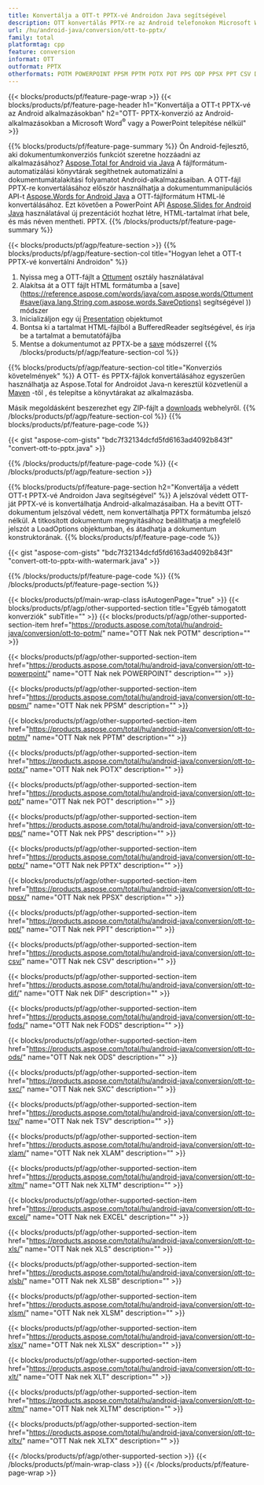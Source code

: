 ```yaml
---
title: Konvertálja a OTT-t PPTX-vé Androidon Java segítségével
description: OTT konvertálás PPTX-re az Android telefonokon Microsoft Word of PowerPoint használata nélkül
url: /hu/android-java/conversion/ott-to-pptx/
family: total
platformtag: cpp
feature: conversion
informat: OTT
outformat: PPTX
otherformats: POTM POWERPOINT PPSM PPTM POTX POT PPS ODP PPSX PPT CSV DIF FODS ODS SXC TSV XLAM XLTM EXCEL XLS XLSB XLSM XLSX XLT XLTM XLTX
---
```

{{< blocks/products/pf/feature-page-wrap >}}
{{< blocks/products/pf/feature-page-header h1="Konvertálja a OTT-t PPTX-vé az Android alkalmazásokban" h2="OTT- PPTX-konverzió az Android-alkalmazásokban a Microsoft Word<sup>&reg;</sup> vagy a PowerPoint telepítése nélkül" >}}

{{% blocks/products/pf/feature-page-summary %}}
Ön Android-fejlesztő, aki dokumentumkonverziós funkciót szeretne hozzáadni az alkalmazásához? [Aspose.Total for Android via Java](https://products.aspose.com/total/android-java/) A fájlformátum-automatizálási könyvtárak segíthetnek automatizálni a dokumentumátalakítási folyamatot Android-alkalmazásaiban. A OTT-fájl PPTX-re konvertálásához először használhatja a dokumentummanipulációs API-t [Aspose.Words for Android Java](https://products.aspose.com/words/android-java/) a OTT-fájlformátum HTML-lé konvertálásához. Ezt követően a PowerPoint API [Aspose.Slides for Android Java](https://products.aspose.com/slides/android-java/) használatával új prezentációt hozhat létre, HTML-tartalmat írhat bele, és más néven mentheti. PPTX. 
{{% /blocks/products/pf/feature-page-summary  %}}

{{< blocks/products/pf/agp/feature-section >}}
{{% blocks/products/pf/agp/feature-section-col title="Hogyan lehet a OTT-t PPTX-vé konvertálni Androidon" %}}
1. Nyissa meg a OTT-fájlt a [Ottument](https://reference.aspose.com/words/java/com.aspose.words/Ottument) osztály használatával
2. Alakítsa át a OTT fájlt HTML formátumba a [save](https://reference.aspose.com/words/java/com.aspose.words/Ottument#save(java.lang.String,com.aspose.words.SaveOptions) segítségével )) módszer
3. Inicializáljon egy új [Presentation](https://reference.aspose.com/slides/java/com.aspose.slides/Presentation) objektumot
5. Bontsa ki a tartalmat HTML-fájlból a BufferedReader segítségével, és írja be a tartalmat a bemutatófájlba
6. Mentse a dokumentumot az PPTX-be a [save](https://reference.aspose.com/slides/java/com.aspose.slides/Presentation#save-java.io.OutputStream-int-) módszerrel
{{% /blocks/products/pf/agp/feature-section-col %}}

{{% blocks/products/pf/agp/feature-section-col title="Konverziós követelmények" %}}
A OTT- és PPTX-fájlok konvertálásához egyszerűen használhatja az Aspose.Total for Androidot Java-n keresztül közvetlenül a [Maven](https://repository.aspose.com/webapp/#/artifacts/browse/tree/General/repo/com/aspose/aspose-total) -től , és telepítse a könyvtárakat az alkalmazásba.

Másik megoldásként beszerezhet egy ZIP-fájlt a [downloads](https://downloads.aspose.com/total/androidjava) webhelyről.
{{% /blocks/products/pf/agp/feature-section-col %}}
{{% blocks/products/pf/feature-page-code %}}

{{< gist "aspose-com-gists" "bdc7f32134dcfd5fd6163ad4092b843f" "convert-ott-to-pptx.java" >}}


{{% /blocks/products/pf/feature-page-code %}}
{{< /blocks/products/pf/agp/feature-section >}}

{{% blocks/products/pf/feature-page-section  h2="Konvertálja a védett OTT-t PPTX-vé Androidon Java segítségével" %}}
A jelszóval védett OTT-ját PPTX-vé is konvertálhatja Android-alkalmazásaiban. Ha a bevitt OTT-dokumentum jelszóval védett, nem konvertálhatja PPTX formátumba jelszó nélkül. A titkosított dokumentum megnyitásához beállíthatja a megfelelő jelszót a LoadOptions objektumban, és átadhatja a dokumentum konstruktorának.
{{% blocks/products/pf/feature-page-code %}}

{{< gist "aspose-com-gists" "bdc7f32134dcfd5fd6163ad4092b843f" "convert-ott-to-pptx-with-watermark.java" >}}
{{% /blocks/products/pf/feature-page-code  %}}
{{% /blocks/products/pf/feature-page-section %}}

{{< blocks/products/pf/main-wrap-class isAutogenPage="true" >}}
{{< blocks/products/pf/agp/other-supported-section title="Egyéb támogatott konverziók" subTitle="" >}}
{{< blocks/products/pf/agp/other-supported-section-item href="https://products.aspose.com/total/hu/android-java/conversion/ott-to-potm/" name="OTT Nak nek POTM" description="" >}}

{{< blocks/products/pf/agp/other-supported-section-item href="https://products.aspose.com/total/hu/android-java/conversion/ott-to-powerpoint/" name="OTT Nak nek POWERPOINT" description="" >}}

{{< blocks/products/pf/agp/other-supported-section-item href="https://products.aspose.com/total/hu/android-java/conversion/ott-to-ppsm/" name="OTT Nak nek PPSM" description="" >}}

{{< blocks/products/pf/agp/other-supported-section-item href="https://products.aspose.com/total/hu/android-java/conversion/ott-to-pptm/" name="OTT Nak nek PPTM" description="" >}}

{{< blocks/products/pf/agp/other-supported-section-item href="https://products.aspose.com/total/hu/android-java/conversion/ott-to-potx/" name="OTT Nak nek POTX" description="" >}}

{{< blocks/products/pf/agp/other-supported-section-item href="https://products.aspose.com/total/hu/android-java/conversion/ott-to-pot/" name="OTT Nak nek POT" description="" >}}

{{< blocks/products/pf/agp/other-supported-section-item href="https://products.aspose.com/total/hu/android-java/conversion/ott-to-pps/" name="OTT Nak nek PPS" description="" >}}

{{< blocks/products/pf/agp/other-supported-section-item href="https://products.aspose.com/total/hu/android-java/conversion/ott-to-pptx/" name="OTT Nak nek PPTX" description="" >}}

{{< blocks/products/pf/agp/other-supported-section-item href="https://products.aspose.com/total/hu/android-java/conversion/ott-to-ppsx/" name="OTT Nak nek PPSX" description="" >}}

{{< blocks/products/pf/agp/other-supported-section-item href="https://products.aspose.com/total/hu/android-java/conversion/ott-to-ppt/" name="OTT Nak nek PPT" description="" >}}

{{< blocks/products/pf/agp/other-supported-section-item href="https://products.aspose.com/total/hu/android-java/conversion/ott-to-csv/" name="OTT Nak nek CSV" description="" >}}

{{< blocks/products/pf/agp/other-supported-section-item href="https://products.aspose.com/total/hu/android-java/conversion/ott-to-dif/" name="OTT Nak nek DIF" description="" >}}

{{< blocks/products/pf/agp/other-supported-section-item href="https://products.aspose.com/total/hu/android-java/conversion/ott-to-fods/" name="OTT Nak nek FODS" description="" >}}

{{< blocks/products/pf/agp/other-supported-section-item href="https://products.aspose.com/total/hu/android-java/conversion/ott-to-ods/" name="OTT Nak nek ODS" description="" >}}

{{< blocks/products/pf/agp/other-supported-section-item href="https://products.aspose.com/total/hu/android-java/conversion/ott-to-sxc/" name="OTT Nak nek SXC" description="" >}}

{{< blocks/products/pf/agp/other-supported-section-item href="https://products.aspose.com/total/hu/android-java/conversion/ott-to-tsv/" name="OTT Nak nek TSV" description="" >}}

{{< blocks/products/pf/agp/other-supported-section-item href="https://products.aspose.com/total/hu/android-java/conversion/ott-to-xlam/" name="OTT Nak nek XLAM" description="" >}}

{{< blocks/products/pf/agp/other-supported-section-item href="https://products.aspose.com/total/hu/android-java/conversion/ott-to-xltm/" name="OTT Nak nek XLTM" description="" >}}

{{< blocks/products/pf/agp/other-supported-section-item href="https://products.aspose.com/total/hu/android-java/conversion/ott-to-excel/" name="OTT Nak nek EXCEL" description="" >}}

{{< blocks/products/pf/agp/other-supported-section-item href="https://products.aspose.com/total/hu/android-java/conversion/ott-to-xls/" name="OTT Nak nek XLS" description="" >}}

{{< blocks/products/pf/agp/other-supported-section-item href="https://products.aspose.com/total/hu/android-java/conversion/ott-to-xlsb/" name="OTT Nak nek XLSB" description="" >}}

{{< blocks/products/pf/agp/other-supported-section-item href="https://products.aspose.com/total/hu/android-java/conversion/ott-to-xlsm/" name="OTT Nak nek XLSM" description="" >}}

{{< blocks/products/pf/agp/other-supported-section-item href="https://products.aspose.com/total/hu/android-java/conversion/ott-to-xlsx/" name="OTT Nak nek XLSX" description="" >}}

{{< blocks/products/pf/agp/other-supported-section-item href="https://products.aspose.com/total/hu/android-java/conversion/ott-to-xlt/" name="OTT Nak nek XLT" description="" >}}

{{< blocks/products/pf/agp/other-supported-section-item href="https://products.aspose.com/total/hu/android-java/conversion/ott-to-xltm/" name="OTT Nak nek XLTM" description="" >}}

{{< blocks/products/pf/agp/other-supported-section-item href="https://products.aspose.com/total/hu/android-java/conversion/ott-to-xltx/" name="OTT Nak nek XLTX" description="" >}}


{{< /blocks/products/pf/agp/other-supported-section >}}
{{< /blocks/products/pf/main-wrap-class >}}
{{< /blocks/products/pf/feature-page-wrap >}}